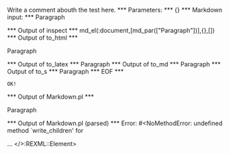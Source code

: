 Write a comment abouth the test here.
*** Parameters: ***
{}
*** Markdown input: ***
Paragraph

*** Output of inspect ***
md_el(:document,[md_par(["Paragraph"])],{},[])
*** Output of to_html ***
<p>Paragraph</p>
*** Output of to_latex ***
Paragraph
*** Output of to_md ***
Paragraph
*** Output of to_s ***
Paragraph
*** EOF ***



	OK!



*** Output of Markdown.pl ***
<p>Paragraph</p>

*** Output of Markdown.pl (parsed) ***
Error: #<NoMethodError: undefined method `write_children' for <div> ... </>:REXML::Element>
